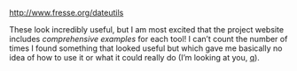<!--
.. title: Linkpost: Command-line date utilities
.. slug: linkpost-cli-date-utilities
.. date: 2021-01-15 12:00:00 UTC-07:00
.. tags: linkpost
.. category: 
.. link: 
.. description: 
.. type: text
-->

http://www.fresse.org/dateutils

These look incredibly useful, but I am most excited that the project website includes *comprehensive examples* for each tool! I can’t count the number of times I found something that looked useful but which gave me basically no idea of how to use it or what it could really do (I’m looking at you, [q](https://github.com/harelba/q)).
